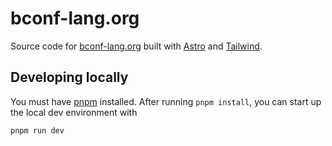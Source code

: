# bconf-lang.org

Source code for [bconf-lang.org](https://bconf-lang.org) built with [Astro](https://astro.build) and [Tailwind](https://tailwindcss.com).

## Developing locally

You must have [pnpm](https://pnpm.io/installation) installed. After running `pnpm install`, you can start up the local dev environment with

```sh
pnpm run dev
```
